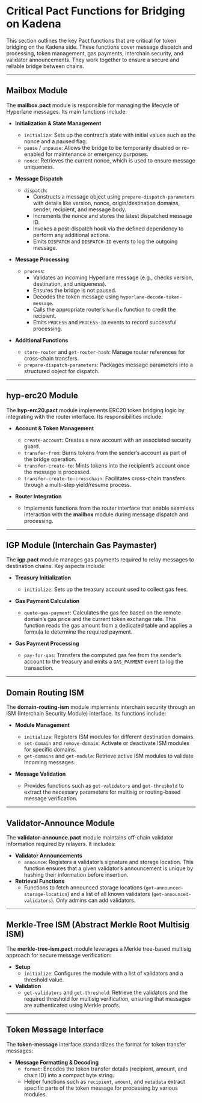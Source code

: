# Critical Pact Functions for Bridging on Kadena

This section outlines the key Pact functions that are critical for token bridging on the Kadena side. These functions cover message dispatch and processing, token management, gas payments, interchain security, and validator announcements. They work together to ensure a secure and reliable bridge between chains.

---

## Mailbox Module

The **mailbox.pact** module is responsible for managing the lifecycle of Hyperlane messages. Its main functions include:

- **Initialization & State Management**

  - `initialize`: Sets up the contract’s state with initial values such as the nonce and a paused flag.
  - `pause` / `unpause`: Allows the bridge to be temporarily disabled or re-enabled for maintenance or emergency purposes.
  - `nonce`: Retrieves the current nonce, which is used to ensure message uniqueness.

- **Message Dispatch**
  - `dispatch`:
    - Constructs a message object using `prepare-dispatch-parameters` with details like version, nonce, origin/destination domains, sender, recipient, and message body.
    - Increments the nonce and stores the latest dispatched message ID.
    - Invokes a post-dispatch hook via the defined dependency to perform any additional actions.
    - Emits `DISPATCH` and `DISPATCH-ID` events to log the outgoing message.
- **Message Processing**
  - `process`:
    - Validates an incoming Hyperlane message (e.g., checks version, destination, and uniqueness).
    - Ensures the bridge is not paused.
    - Decodes the token message using `hyperlane-decode-token-message`.
    - Calls the appropriate router’s `handle` function to credit the recipient.
    - Emits `PROCESS` and `PROCESS-ID` events to record successful processing.
- **Additional Functions**
  - `store-router` and `get-router-hash`: Manage router references for cross-chain transfers.
  - `prepare-dispatch-parameters`: Packages message parameters into a structured object for dispatch.

---

## hyp-erc20 Module

The **hyp-erc20.pact** module implements ERC20 token bridging logic by integrating with the router interface. Its responsibilities include:

- **Account & Token Management**

  - `create-account`: Creates a new account with an associated security guard.
  - `transfer-from`: Burns tokens from the sender’s account as part of the bridge operation.
  - `transfer-create-to`: Mints tokens into the recipient’s account once the message is processed.
  - `transfer-create-to-crosschain`: Facilitates cross-chain transfers through a multi-step yield/resume process.

- **Router Integration**
  - Implements functions from the router interface that enable seamless interaction with the **mailbox** module during message dispatch and processing.

---

## IGP Module (Interchain Gas Paymaster)

The **igp.pact** module manages gas payments required to relay messages to destination chains. Key aspects include:

- **Treasury Initialization**

  - `initialize`: Sets up the treasury account used to collect gas fees.

- **Gas Payment Calculation**
  - `quote-gas-payment`: Calculates the gas fee based on the remote domain’s gas price and the current token exchange rate. This function reads the gas amount from a dedicated table and applies a formula to determine the required payment.
- **Gas Payment Processing**
  - `pay-for-gas`: Transfers the computed gas fee from the sender’s account to the treasury and emits a `GAS_PAYMENT` event to log the transaction.

---

## Domain Routing ISM

The **domain-routing-ism** module implements interchain security through an ISM (Interchain Security Module) interface. Its functions include:

- **Module Management**

  - `initialize`: Registers ISM modules for different destination domains.
  - `set-domain` and `remove-domain`: Activate or deactivate ISM modules for specific domains.
  - `get-domains` and `get-module`: Retrieve active ISM modules to validate incoming messages.

- **Message Validation**
  - Provides functions such as `get-validators` and `get-threshold` to extract the necessary parameters for multisig or routing-based message verification.

---

## Validator-Announce Module

The **validator-announce.pact** module maintains off-chain validator information required by relayers. It includes:

- **Validator Announcements**
  - `announce`: Registers a validator’s signature and storage location. This function ensures that a given validator’s announcement is unique by hashing their information before insertion.
- **Retrieval Functions**
  - Functions to fetch announced storage locations (`get-announced-storage-location`) and a list of all known validators (`get-announced-validators`). Only admins can add validators.

---

## Merkle-Tree ISM (Abstract Merkle Root Multisig ISM)

The **merkle-tree-ism.pact** module leverages a Merkle tree-based multisig approach for secure message verification:

- **Setup**
  - `initialize`: Configures the module with a list of validators and a threshold value.
- **Validation**
  - `get-validators` and `get-threshold`: Retrieve the validators and the required threshold for multisig verification, ensuring that messages are authenticated using Merkle proofs.

---

## Token Message Interface

The **token-message** interface standardizes the format for token transfer messages:

- **Message Formatting & Decoding**
  - `format`: Encodes the token transfer details (recipient, amount, and chain ID) into a compact byte string.
  - Helper functions such as `recipient`, `amount`, and `metadata` extract specific parts of the token message for processing by various modules.
